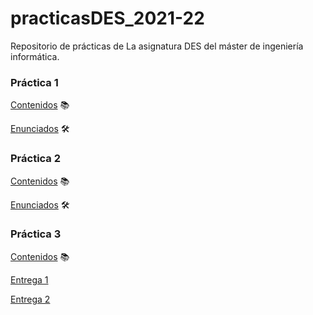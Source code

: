 # practicasDES_2021-22
Repositorio de prácticas de La asignatura DES del máster de ingeniería informática.

### Práctica 1
[Contenidos](https://github.com/carlostorralba/practicasDES_2021-22/tree/main/Practica%201/Contenidos) :books:

[Enunciados](https://github.com/carlostorralba/practicasDES_2021-22/tree/main/Practica%201/Enunciados) :hammer_and_wrench:

### Práctica 2
[Contenidos](https://github.com/carlostorralba/practicasDES_2021-22/tree/main/Practica%202/Contenidos) :books:

[Enunciados](https://github.com/carlostorralba/practicasDES_2021-22/tree/main/Practica%202/Enunciados) :hammer_and_wrench:

### Práctica 3
[Contenidos](https://github.com/carlostorralba/practicasDES_2021-22/tree/main/Practica%203) :books:

[Entrega 1](https://github.com/carlostorralba/practicasDES_2021-22/tree/main/Practica%203/entrega1)

[Entrega 2](https://github.com/carlostorralba/practicasDES_2021-22/tree/main/Practica%203/entrega2)



